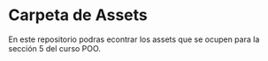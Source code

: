 # Carpeta de Assets

En este repositorio podras econtrar los assets que se ocupen para la sección 5 del curso POO.
